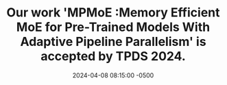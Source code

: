 ---
layout: news
title: "Our work <strong>'MPMoE :Memory Efficient MoE for Pre-Trained Models With Adaptive Pipeline Parallelism'</strong> is accepted by <strong>TPDS 2024</strong>."
date: 2024-04-08 08:15:00 -0500
---